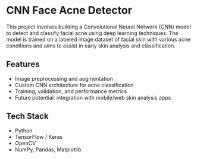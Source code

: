 # CNN Face Acne Detector

This project involves building a Convolutional Neural Network (CNN) model to detect and classify facial acne using deep learning techniques. The model is trained on a labeled image dataset of facial skin with various acne conditions and aims to assist in early skin analysis and classification.

## Features
- Image preprocessing and augmentation
- Custom CNN architecture for acne classification
- Training, validation, and performance metrics
- Future potential: integration with mobile/web skin analysis apps

## Tech Stack
- Python
- TensorFlow / Keras
- OpenCV
- NumPy, Pandas, Matplotlib

